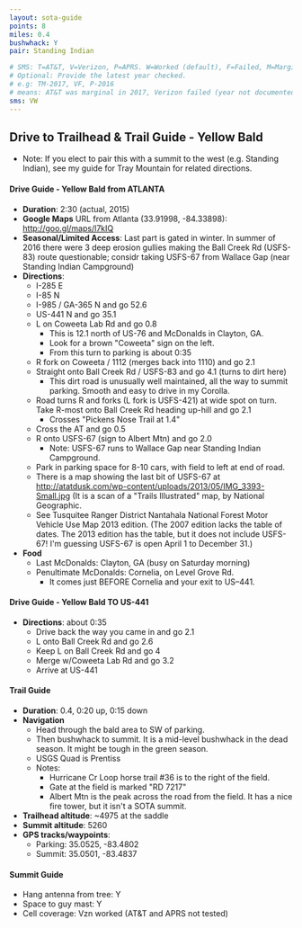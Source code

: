 ```yaml
---
layout: sota-guide
points: 8
miles: 0.4
bushwhack: Y
pair: Standing Indian

# SMS: T=AT&T, V=Verizon, P=APRS. W=Worked (default), F=Failed, M=Marginal (some failed).
# Optional: Provide the latest year checked.
# e.g: TM-2017, VF, P-2016
# means: AT&T was marginal in 2017, Verizon failed (year not documented), APRS worked in 2016.
sms: VW
---
```

Drive to Trailhead & Trail Guide - Yellow Bald
--------------------------------------------------------

* Note: If you elect to pair this with a summit to the west (e.g. Standing Indian), see my guide for Tray Mountain for related directions.

#### Drive Guide - Yellow Bald from ATLANTA

* **Duration**: 2:30 (actual, 2015)
* **Google Maps** URL from Atlanta (33.91998, -84.33898): http://goo.gl/maps/l7kIQ
* **Seasonal/Limited Access**: Last part is gated in winter.  In summer of 2016 there were 3 deep erosion gullies making the Ball Creek Rd (USFS-83) route questionable; considr taking USFS-67 from Wallace Gap (near Standing Indian Campground)
* **Directions**:
    * I-285 E
    * I-85 N
    * I-985 / GA-365 N and go 52.6
    * US-441 N and go 35.1
    * L on Coweeta Lab Rd and go 0.8
        * This is 12.1 north of US-76 and McDonalds in Clayton, GA.
        * Look for a brown "Coweeta" sign on the left.
        * From this turn to parking is about 0:35
    * R fork on Coweeta / 1112 (merges back into 1110) and go 2.1
    * Straight onto Ball Creek Rd / USFS-83 and go 4.1 (turns to dirt here)
        * This dirt road is unusually well maintained, all the way to summit parking.  Smooth and easy to drive in my Corolla.
    * Road turns R and forks (L fork is USFS-421) at wide spot on turn. Take R-most onto Ball Creek Rd heading up-hill and go 2.1
        * Crosses "Pickens Nose Trail at 1.4"
    * Cross the AT and go 0.5
    * R onto USFS-67 (sign to Albert Mtn) and go 2.0
        * Note: USFS-67 runs to Wallace Gap near Standing Indian Campground.
    * Park in parking space for 8-10 cars, with field to left at end of road.
    * There is a map showing the last bit of USFS-67 at http://atatdusk.com/wp-content/uploads/2013/05/IMG_3393-Small.jpg (It is a scan of a "Trails Illustrated" map, by National Geographic.
    * See Tusquitee Ranger District Nantahala National Forest Motor Vehicle Use Map 2013 edition.  (The 2007 edition lacks the table of dates.  The 2013 edition has the table, but it does not include USFS-67!  I'm guessing USFS-67 is open April 1 to December 31.)
* **Food**
    * Last McDonalds: Clayton, GA (busy on Saturday morning)
    * Penultimate McDonalds: Cornelia, on Level Grove Rd.
        * It comes just BEFORE Cornelia and your exit to US–441.

#### Drive Guide - Yellow Bald TO US-441
* **Directions**: about 0:35
    * Drive back the way you came in and go 2.1
    * L onto Ball Creek Rd and go 2.6
    * Keep L on Ball Creek Rd and go 4
    * Merge w/Coweeta Lab Rd and go 3.2
    * Arrive at US-441


#### Trail Guide

* **Duration**: 0.4, 0:20 up, 0:15 down
* **Navigation**
    * Head through the bald area to SW of parking.
    * Then bushwhack to summit. It is a mid-level bushwhack in the dead season.  It might be tough in the green season.
    * USGS Quad is Prentiss
    * Notes:
        * Hurricane Cr Loop horse trail #36 is to the right of the field.
        * Gate at the field is marked "RD 7217"
        * Albert Mtn is the peak across the road from the field.  It has a nice fire tower, but it isn't a SOTA summit.
* **Trailhead altitude**: ~4975 at the saddle
* **Summit altitude**: 5260
* **GPS tracks/waypoints**:
    * Parking: 35.0525, -83.4802
    * Summit: 35.0501, -83.4837

#### Summit Guide

* Hang antenna from tree: Y
* Space to guy mast: Y
* Cell coverage: Vzn worked (AT&T and APRS not tested)

